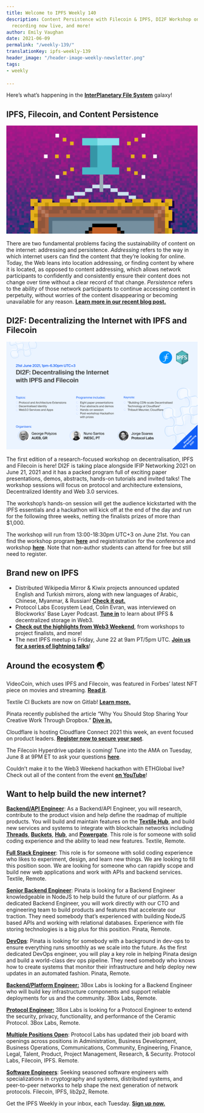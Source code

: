 ```yaml
---
title: Welcome to IPFS Weekly 140
description: Content Persistence with Filecoin & IPFS, DI2F Workshop on 6/21, Web3Weekend
  recording now live, and more!
author: Emily Vaughan
date: 2021-06-09
permalink: "/weekly-139/"
translationKey: ipfs-weekly-139
header_image: "/header-image-weekly-newsletter.png"
tags:
- weekly

---
```

Here’s what’s happening in the [**InterPlanetary File System**](https://ipfs.io/) galaxy!

## IPFS, Filecoin, and Content Persistence

![](../assets/ipfs-fil-blog-persistence-art.png)

There are two fundamental problems facing the sustainability of content on the internet: addressing and persistence. _Addressing_ refers to the way in which internet users can find the content that they’re looking for online. Today, the Web leans into location addressing, or finding content by where it is located, as opposed to content addressing, which allows network participants to confidently and consistently ensure their content does not change over time without a clear record of that change. _Persistence_ refers to the ability of those network participants to continue accessing content in perpetuity, without worries of the content disappearing or becoming unavailable for any reason. [**Learn more in our recent blog post.**](https://blog.ipfs.io/2021-06-03-ipfs-filecoin-content-persistence/)

## DI2F: Decentralizing the Internet with IPFS and Filecoin

![](../assets/di2f-cover-slide.png)

The first edition of a research-focused workshop on decentralisation, IPFS and Filecoin is here! DI2F is taking place alongside IFIP Networking 2021 on June 21, 2021 and it has a packed program full of exciting paper presentations, demos, abstracts, hands-on tutorials and invited talks! The workshop sessions will focus on protocol and architecture extensions, Decentralized Identity and Web 3.0 services.

The workshop’s hands-on session will get the audience kickstarted with the IPFS essentials and a hackathon will kick off at the end of the day and run for the following three weeks, netting the finalists prizes of more than $1,000.

The workshop will run from 13:00-18:30pm UTC+3 on June 21st. You can find the workshop program [**here**](https://networking.ifip.org/2021/workshops/di2f-decentralising-the-internet-with-ipfs-and-filecoin) and registristration for the conference and workshop [**here**](https://networking.ifip.org/2021/registration). Note that non-author students can attend for free but still need to register.

## Brand new on IPFS

* Distributed Wikipedia Mirror & Kiwix projects announced updated English and Turkish mirrors, along with new languages of Arabic, Chinese, Myanmar, & Russian! [**Check it out.**](https://blog.ipfs.io/2021-05-31-distributed-wikipedia-mirror-update/)
* Protocol Labs Ecosystem Lead, Colin Evran, was interviewed on Blockworks’ Base Layer Podcast. [**Tune in**](https://podcasts.apple.com/us/podcast/base-layer-episode-211-colin-evran-from-protocol-labs/id1445373535?i=1000524502274) to learn about IPFS & decentralized storage in Web3.
* [**Check out the highlights from Web3 Weekend**](https://blog.ipfs.io/2021-06-08-web3-weekend/), from workshops to project finalists, and more!
* The next IPFS meetup is Friday, June 22 at 9am PT/5pm UTC. [**Join us for a series of lightning talks**](https://www.meetup.com/en-AU/San-Francisco-IPFS/events/cbjsgsyccjbdc/)!

## Around the ecosystem 🌏

VideoCoin, which uses IPFS and Filecoin, was featured in Forbes’ latest NFT piece on movies and streaming. [**Read it**](https://www.forbes.com/sites/lawrencewintermeyer/2021/06/01/are-movies-and-streaming-the-next-frontier-for-nfts/?sh=23e0495c2b13).   
  
Textile CI Buckets are now on Gitlab! [**Learn more.**](https://gitlab.com/txlab/textile-ci-docker-image)  
  
Pinata recently published the article “Why You Should Stop Sharing Your Creative Work Through Dropbox.” [**Dive in.**](https://medium.com/pinata/why-you-should-stop-sharing-your-creative-work-through-dropbox-7ec38be7da75)  
  
Cloudflare is hosting Cloudflare Connect 2021 this week, an event focused on product leaders. [**Register now to secure your spot**](https://www.cloudflare.com/cloudflare-connect-2021/).  
  
The Filecoin Hyperdrive update is coming! Tune into the AMA on Tuesday, June 8 at 9PM ET to ask your questions [**here**](https://app.sli.do/event/ggm7xqpx).   
  
Couldn’t make it to the Web3 Weekend hackathon with ETHGlobal live? Check out all of the content from the event [**on YouTube**](https://www.youtube.com/watch?v=5CPUSPUGOZ0&list=PL_0VrY55uV1_MGf3-oQ2jmZt4VFQSjenh)!

## Want to help build the new internet?

[**Backend/API Engineer**](https://boards.greenhouse.io/textileio/jobs/4017981004): As a Backend/API Engineer, you will research, contribute to the product vision and help define the roadmap of multiple products. You will build and maintain features on the [**Textile Hub**](https://github.com/textileio/textile), and build new services and systems to integrate with blockchain networks including [**Threads**](https://github.com/textileio/go-threads), [**Buckets**](https://github.com/textileio/go-buckets), [**Hub**](https://github.com/textileio/textile), and [**Powergate**](https://github.com/textileio/powergate). This role is for someone with solid coding experience and the ability to lead new features. Textile, Remote.  
  
[**Full Stack Engineer**](https://boards.greenhouse.io/textileio/jobs/4017984004): This role is for someone with solid coding experience who likes to experiment, design, and learn new things. We are looking to fill this position soon. We are looking for someone who can rapidly scope and build new web applications and work with APIs and backend services. Textile, Remote.  
  
[**Senior Backend Engineer**](https://pinata.cloud/careers#2): Pinata is looking for a Backend Engineer knowledgeable in NodeJS to help build the future of our platform. As a dedicated Backend Engineer, you will work directly with our CTO and engineering team to build products and features that accelerate our traction. They need somebody that’s experienced with building NodeJS based APIs and working with relational databases. Experience with file storing technologies is a big plus for this position. Pinata, Remote.  
  
[**DevOps**](https://pinata.cloud/careers#1): Pinata is looking for somebody with a background in dev-ops to ensure everything runs smoothly as we scale into the future. As the first dedicated DevOps engineer, you will play a key role in helping Pinata design and build a world-class dev ops pipeline. They need somebody who knows how to create systems that monitor their infrastructure and help deploy new updates in an automated fashion. Pinata, Remote.  
  
[**Backend/Platform Engineer:**](https://jobs.lever.co/3box) 3Box Labs is looking for a Backend Engineer who will build key infrastructure components and support reliable deployments for us and the community. 3Box Labs, Remote.  
  
[**Protocol Engineer:**](https://jobs.lever.co/3box) 3Box Labs is looking for a Protocol Engineer to extend the security, privacy, functionality, and performance of the Ceramic Protocol. 3Box Labs, Remote.  
  
[**Multiple Positions Open**](https://jobs.lever.co/protocol): Protocol Labs has updated their job board with openings across positions in Administration, Business Development, Business Operations, Communications, Community, Engineering, Finance, Legal, Talent, Product, Project Management, Research, & Security. Protocol Labs, Filecoin, IPFS. Remote.  
  
[**Software Engineers**](https://jobs.lever.co/protocol): Seeking seasoned software engineers with specializations in cryptography and systems, distributed systems, and peer-to-peer networks to help shape the next generation of network protocols. Filecoin, IPFS, lib2p2, Remote.

Get the IPFS Weekly in your inbox, each Tuesday. [**Sign up now.**](https://ipfs.us4.list-manage.com/subscribe?u=25473244c7d18b897f5a1ff6b&id=cad54b2230)